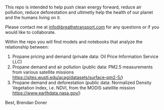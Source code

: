 This repo is intended to help push clean energy forward, reduce air pollution, reduce deforestation and ultimetly help the health of our planet and the humans living on it. 

Please contact me at info@breathetransport.com for any questions or if you would like to collaborate. 

Within the repo you will find models and notebooks that analyze the relationship between:

1. Propane pricing and demand (private data: Oil Price Information Service LLC)
2. Propane demand and air pollution (public data: PM2.5 measurements from various satellite missions https://sites.wustl.edu/acag/datasets/surface-pm2-5/)
3. Propane demand and deforestation (public data: Normalized Density Vegetation Index, i.e. NDVI, from the MODIS satellite mission https://www.earthdata.nasa.gov/)

Best,
Brendan Doner
